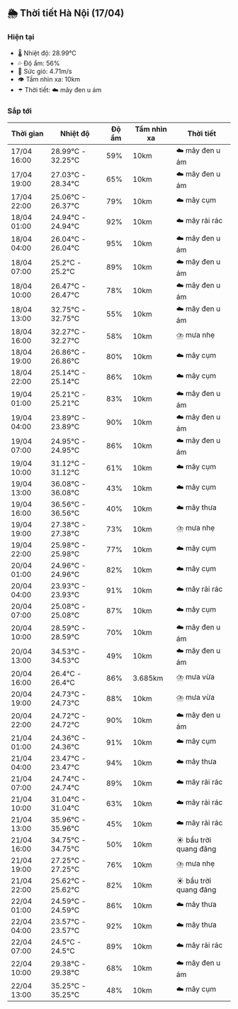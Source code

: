 ## 🌦️ Thời tiết Hà Nội (17/04)

### Hiện tại

- 🌡️ Nhiệt độ: 28.99℃
- 💦 Độ ẩm: 56%
- 💨 Sức gió: 4.71m/s
- 👁️ Tầm nhìn xa: 10km
- ☂️ Thời tiết: ☁️ mây đen u ám

### Sắp tới

| Thời gian | Nhiệt độ | Độ ẩm | Tầm nhìn xa | Thời tiết |
| --- | --- | --- | --- | --- |
| 17/04 16:00 | 28.99℃ - 32.25℃ | 59% | 10km | ☁️ mây đen u ám |
| 17/04 19:00 | 27.03℃ - 28.34℃ | 65% | 10km | ☁️ mây đen u ám |
| 17/04 22:00 | 25.06℃ - 26.37℃ | 79% | 10km | ☁️ mây cụm |
| 18/04 01:00 | 24.94℃ - 24.94℃ | 92% | 10km | ☁️ mây rải rác |
| 18/04 04:00 | 26.04℃ - 26.04℃ | 95% | 10km | ☁️ mây đen u ám |
| 18/04 07:00 | 25.2℃ - 25.2℃ | 89% | 10km | ☁️ mây đen u ám |
| 18/04 10:00 | 26.47℃ - 26.47℃ | 78% | 10km | ☁️ mây đen u ám |
| 18/04 13:00 | 32.75℃ - 32.75℃ | 55% | 10km | ☁️ mây đen u ám |
| 18/04 16:00 | 32.27℃ - 32.27℃ | 58% | 10km | ⛈️ mưa nhẹ |
| 18/04 19:00 | 26.86℃ - 26.86℃ | 80% | 10km | ☁️ mây cụm |
| 18/04 22:00 | 25.14℃ - 25.14℃ | 86% | 10km | ☁️ mây cụm |
| 19/04 01:00 | 25.21℃ - 25.21℃ | 83% | 10km | ☁️ mây đen u ám |
| 19/04 04:00 | 23.89℃ - 23.89℃ | 90% | 10km | ☁️ mây đen u ám |
| 19/04 07:00 | 24.95℃ - 24.95℃ | 86% | 10km | ☁️ mây đen u ám |
| 19/04 10:00 | 31.12℃ - 31.12℃ | 61% | 10km | ☁️ mây cụm |
| 19/04 13:00 | 36.08℃ - 36.08℃ | 43% | 10km | ☁️ mây cụm |
| 19/04 16:00 | 36.56℃ - 36.56℃ | 40% | 10km | ☁️ mây thưa |
| 19/04 19:00 | 27.38℃ - 27.38℃ | 73% | 10km | ⛈️ mưa nhẹ |
| 19/04 22:00 | 25.98℃ - 25.98℃ | 77% | 10km | ☁️ mây cụm |
| 20/04 01:00 | 24.96℃ - 24.96℃ | 82% | 10km | ☁️ mây cụm |
| 20/04 04:00 | 23.93℃ - 23.93℃ | 91% | 10km | ☁️ mây rải rác |
| 20/04 07:00 | 25.08℃ - 25.08℃ | 87% | 10km | ☁️ mây cụm |
| 20/04 10:00 | 28.59℃ - 28.59℃ | 70% | 10km | ☁️ mây đen u ám |
| 20/04 13:00 | 34.53℃ - 34.53℃ | 49% | 10km | ☁️ mây đen u ám |
| 20/04 16:00 | 26.4℃ - 26.4℃ | 86% | 3.685km | ⛈️ mưa vừa |
| 20/04 19:00 | 24.73℃ - 24.73℃ | 88% | 10km | ⛈️ mưa vừa |
| 20/04 22:00 | 24.72℃ - 24.72℃ | 90% | 10km | ☁️ mây đen u ám |
| 21/04 01:00 | 24.36℃ - 24.36℃ | 91% | 10km | ☁️ mây cụm |
| 21/04 04:00 | 23.47℃ - 23.47℃ | 94% | 10km | ☁️ mây thưa |
| 21/04 07:00 | 24.74℃ - 24.74℃ | 89% | 10km | ☁️ mây rải rác |
| 21/04 10:00 | 31.04℃ - 31.04℃ | 63% | 10km | ☁️ mây rải rác |
| 21/04 13:00 | 35.96℃ - 35.96℃ | 45% | 10km | ☁️ mây rải rác |
| 21/04 16:00 | 34.75℃ - 34.75℃ | 50% | 10km | ☀️ bầu trời quang đãng |
| 21/04 19:00 | 27.25℃ - 27.25℃ | 76% | 10km | ⛈️ mưa nhẹ |
| 21/04 22:00 | 25.62℃ - 25.62℃ | 82% | 10km | ☀️ bầu trời quang đãng |
| 22/04 01:00 | 24.59℃ - 24.59℃ | 86% | 10km | ☁️ mây thưa |
| 22/04 04:00 | 23.57℃ - 23.57℃ | 92% | 10km | ☁️ mây thưa |
| 22/04 07:00 | 24.5℃ - 24.5℃ | 89% | 10km | ☁️ mây rải rác |
| 22/04 10:00 | 29.38℃ - 29.38℃ | 68% | 10km | ☁️ mây đen u ám |
| 22/04 13:00 | 35.25℃ - 35.25℃ | 48% | 10km | ☁️ mây cụm |
